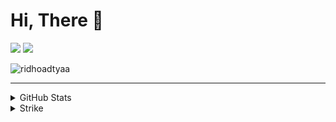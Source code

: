 # Hi, There 👋

<p>
 <p>
    <a href="https://www.facebook.com/r.aditya2603" target="_blank"><img src="https://img.shields.io/badge/Ridho_Aditya-30302f?style=flat&logo=facebook" /></a>
    <a href="https://instagram.com/ridhoadtyaa" target="_blank"><img src="https://img.shields.io/badge/@ridhoadtyaa-30302f?style=flat&logo=instagram" /></a>
</p>
</p>

<p align="left"> <img src="https://komarev.com/ghpvc/?username=ridhoadtyaa&label=Profile%20views&color=0e75b6&style=flat" alt="ridhoadtyaa" /> </p>

<hr />
 
<details>
  <summary>GitHub Stats</summary>
  <p align="left">
    &nbsp;<img src="https://github-readme-stats.vercel.app/api?username=ridhoadtyaa&show_icons=true" alt="ridhoadtyaa" />
  </p>

  <p align="left">
    <img height="154" src="https://github-readme-stats.vercel.app/api/top-langs/?username=ridhoadtyaa&layout=compact&hide=php&langs_count=6" />
  </p>
</details>

<details>
  <summary>Strike</summary>
  <p align="left">
    <img src="https://github-readme-streak-stats.herokuapp.com/?user=ridhoadtyaa&" alt="ridhoadtyaa" />
  </p>
</details>
